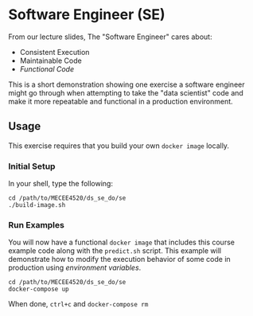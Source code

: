 # Software Engineer (SE)

From our lecture slides, The "Software Engineer" cares about:

* Consistent Execution
* Maintainable Code
* _Functional Code_

This is a short demonstration showing one exercise a software engineer
might go through when attempting to take the "data scientist" code and
make it more repeatable and functional in a production environment.

## Usage

This exercise requires that you build your own `docker image` locally.

### Initial Setup

In your shell, type the following:

    cd /path/to/MECEE4520/ds_se_do/se
    ./build-image.sh

### Run Examples

You will now have a functional `docker image` that includes this course
example code along with the `predict.sh` script. This example will
demonstrate how to modify the execution behavior of some code in
production using _environment variables_.

    cd /path/to/MECEE4520/ds_se_do/se
    docker-compose up

When done, `ctrl+c` and `docker-compose rm`

